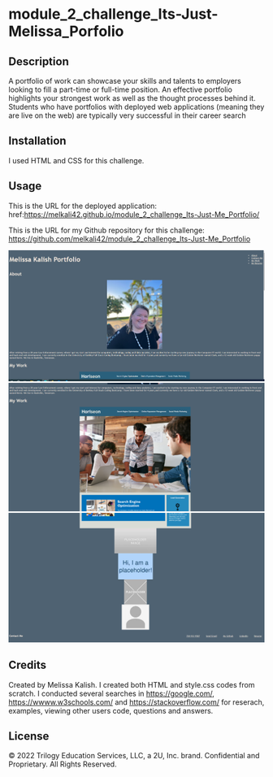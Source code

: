 # module_2_challenge_Its-Just-Melissa_Porfolio


## Description

A portfolio of work can showcase your skills and talents to employers looking to fill a part-time or full-time position. An effective portfolio highlights your strongest work as well as the thought processes behind it. Students who have portfolios with deployed web applications (meaning they are live on the web) are typically very successful in their career search 


## Installation

I used HTML and CSS for this challenge. 

## Usage

This is the URL for the deployed application: href:https://melkali42.github.io/module_2_challenge_Its-Just-Me_Portfolio/

This is the URL for my Github repository for this challenge: https://github.com/melkali42/module_2_challenge_Its-Just-Me_Portfolio

![screenshot 1](https://github.com/melkali42/module_2_challenge_Its-Just-Me_Porfolio/blob/main/assets/images/Screenshot%20of%20deployed%20portfolio.PNG)
![screenshot 2](https://github.com/melkali42/module_2_challenge_Its-Just-Me_Porfolio/blob/main/assets/images/Screenshot%20of%20deployed%20portfolio%202.PNG)
![screenshot 3](https://github.com/melkali42/module_2_challenge_Its-Just-Me_Porfolio/blob/main/assets/images/Screenshot%20of%20deployed%20portfolio%203.PNG)

    
## Credits

Created by Melissa Kalish. I created both HTML and style.css codes from scratch. I conducted several searches in https://google.com/, https://wwww.w3schools.com/ and https://stackoverflow.com/ for reserach, examples, viewing other users code, questions and answers. 

## License

© 2022 Trilogy Education Services, LLC, a 2U, Inc. brand. Confidential and Proprietary. All Rights Reserved.
